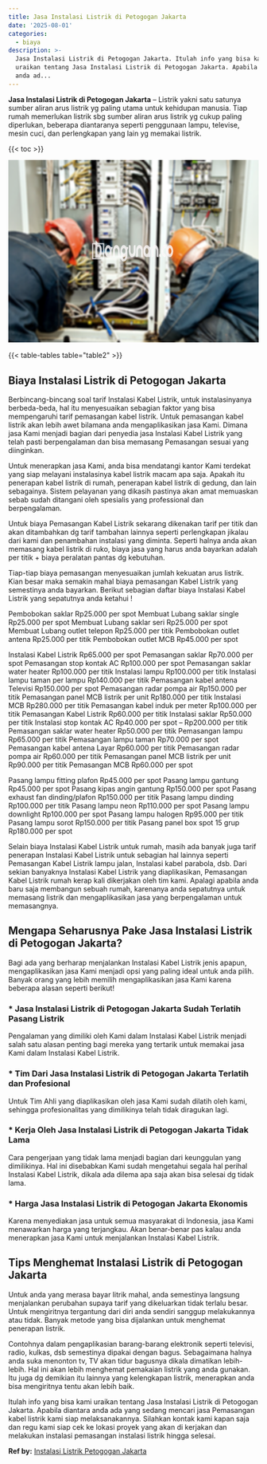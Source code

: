 ```yaml
---
title: Jasa Instalasi Listrik di Petogogan Jakarta
date: '2025-08-01'
categories:
  - biaya
description: >-
  Jasa Instalasi Listrik di Petogogan Jakarta. Itulah info yang bisa kami
  uraikan tentang Jasa Instalasi Listrik di Petogogan Jakarta. Apabila diantara
  anda ad...
---
```


**Jasa Instalasi Listrik di Petogogan Jakarta** – Listrik yakni satu satunya sumber aliran arus listrik yg paling utama untuk kehidupan manusia. Tiap rumah memerlukan listrik sbg sumber aliran arus listrik yg cukup paling diperlukan, beberapa diantaranya seperti penggunaan lampu, televise, mesin cuci, dan perlengkapan yang lain yg memakai listrik.

{{< toc >}}

![Jasa Instalasi Listrik di Petogogan Jakarta](/images/instalasi-listrik-murah09.png)

{{< table-tables table="table2" >}}

## Biaya Instalasi Listrik di Petogogan Jakarta

Berbincang-bincang soal tarif Instalasi Kabel Listrik, untuk instalasinyanya berbeda-beda, hal itu menyesuaikan sebagian faktor yang bisa mempengaruhi tarif pemasangan kabel listrik. Untuk pemasangan kabel listrik akan lebih awet bilamana anda mengaplikasikan jasa Kami. Dimana jasa Kami menjadi bagian dari penyedia jasa Instalasi Kabel Listrik yang telah pasti berpengalaman dan bisa memasang Pemasangan sesuai yang diinginkan.

Untuk menerapkan jasa Kami, anda bisa mendatangi kantor Kami terdekat yang siap melayani instalasinya kabel listrik macam apa saja. Apakah itu penerapan kabel listrik di rumah, penerapan kabel listrik di gedung, dan lain sebagainya. Sistem pelayanan yang dikasih pastinya akan amat memuaskan sebab sudah ditangani oleh spesialis yang professional dan berpengalaman.

Untuk biaya Pemasangan Kabel Listrik sekarang dikenakan tarif per titik dan akan ditambahkan dg tarif tambahan lainnya seperti perlengkapan jikalau dari kami dan penambahan instalasi yang diminta. Seperti halnya anda akan memasang kabel listrik di ruko, biaya jasa yang harus anda bayarkan adalah per titik + biaya peralatan pantas dg kebutuhan.

Tiap-tiap biaya pemasangan menyesuaikan jumlah kekuatan arus listrik. Kian besar maka semakin mahal biaya pemasangan Kabel Listrik yang semestinya anda bayarkan. Berikut sebagian daftar biaya Instalasi Kabel Listrik yang sepatutnya anda ketahui !

Pembobokan saklar Rp25.000 per spot Membuat Lubang saklar single Rp25.000 per spot Membuat Lubang saklar seri Rp25.000 per spot Membuat Lubang outlet telepon Rp25.000 per titik Pembobokan outlet antena Rp25.000 per titik Pembobokan outlet MCB Rp45.000 per spot

Instalasi Kabel Listrik Rp65.000 per spot Pemasangan saklar Rp70.000 per spot Pemasangan stop kontak AC Rp100.000 per spot Pemasangan saklar water heater Rp100.000 per titik Instalasi lampu Rp100.000 per titik Instalasi lampu taman per lampu Rp140.000 per titik Pemasangan kabel antena Televisi Rp150.000 per spot Pemasangan radar pompa air Rp150.000 per titik Pemasangan panel MCB listrik per unit Rp180.000 per titik Instalasi MCB Rp280.000 per titik Pemasangan kabel induk per meter Rp100.000 per titik Pemasangan Kabel Listrik Rp60.000 per titik Instalasi saklar Rp50.000 per titik Instalasi stop kontak AC Rp40.000 per spot – Rp200.000 per titik Pemasangan saklar water heater Rp50.000 per titik Pemasangan lampu Rp65.000 per titik Pemasangan lampu taman Rp70.000 per spot Pemasangan kabel antena Layar Rp60.000 per titik Pemasangan radar pompa air Rp60.000 per titik Pemasangan panel MCB listrik per unit Rp90.000 per titik Pemasangan MCB Rp60.000 per spot

Pasang lampu fitting plafon Rp45.000 per spot Pasang lampu gantung Rp45.000 per spot Pasang kipas angin gantung Rp150.000 per spot Pasang exhaust fan dinding/plafon Rp150.000 per titik Pasang lampu dinding Rp100.000 per titik Pasang lampu neon Rp110.000 per spot Pasang lampu downlight Rp100.000 per spot Pasang lampu halogen Rp95.000 per titik Pasang lampu sorot Rp150.000 per titik Pasang panel box spot 15 grup Rp180.000 per spot

Selain biaya Instalasi Kabel Listrik untuk rumah, masih ada banyak juga tarif penerapan Instalasi Kabel Listrik untuk sebagian hal lainnya seperti Pemasangan Kabel Listrik lampu jalan, Instalasi kabel parabola, dsb. Dari sekian banyaknya Instalasi Kabel Listrik yang diaplikasikan, Pemasangan Kabel Listrik rumah kerap kali dikerjakan oleh tim kami. Apalagi apabila anda baru saja membangun sebuah rumah, karenanya anda sepatutnya untuk memasang listrik dan mengaplikasikan jasa yang berpengalaman untuk memasangnya.

## Mengapa Seharusnya Pake Jasa Instalasi Listrik di Petogogan Jakarta?

Bagi ada yang berharap menjalankan Instalasi Kabel Listrik jenis apapun, mengaplikasikan jasa Kami menjadi opsi yang paling ideal untuk anda pilih. Banyak orang yang lebih memilih mengaplikasikan jasa Kami karena beberapa alasan seperti berikut!

### \* Jasa Instalasi Listrik di Petogogan Jakarta Sudah Terlatih Pasang Listrik

Pengalaman yang dimiliki oleh Kami dalam Instalasi Kabel Listrik menjadi salah satu alasan penting bagi mereka yang tertarik untuk memakai jasa Kami dalam Instalasi Kabel Listrik.

### \* Tim Dari Jasa Instalasi Listrik di Petogogan Jakarta Terlatih dan Profesional

Untuk Tim Ahli yang diaplikasikan oleh jasa Kami sudah dilatih oleh kami, sehingga profesionalitas yang dimilikinya telah tidak diragukan lagi.

### \* Kerja Oleh Jasa Instalasi Listrik di Petogogan Jakarta Tidak Lama

Cara pengerjaan yang tidak lama menjadi bagian dari keunggulan yang dimilikinya. Hal ini disebabkan Kami sudah mengetahui segala hal perihal Instalasi Kabel Listrik, dikala ada dilema apa saja akan bisa selesai dg tidak lama.

### \* Harga Jasa Instalasi Listrik di Petogogan Jakarta Ekonomis

Karena menyediakan jasa untuk semua masyarakat di Indonesia, jasa Kami menawarkan harga yang terjangkau. Akan benar-benar pas kalau anda menerapkan jasa Kami untuk menjalankan Instalasi Kabel Listrik.

## Tips Menghemat Instalasi Listrik di Petogogan Jakarta


Untuk anda yang merasa bayar litrik mahal, anda semestinya langsung menjalankan perubahan supaya tarif yang dikeluarkan tidak terlalu besar. Untuk mengiritnya tergantung dari diri anda sendiri sanggup melakukannya atau tidak. Banyak metode yang bisa dijalankan untuk menghemat penerapan listrik.

Contohnya dalam pengaplikasian barang-barang elektronik seperti televisi, radio, kulkas, dsb semestinya dipakai dengan bagus. Sebagaimana halnya anda suka menonton tv, TV akan tidur bagusnya dikala dimatikan lebih-lebih. Hal ini akan lebih menghemat pemakaian listrik yang anda gunakan. Itu juga dg demikian itu lainnya yang kelengkapan listrik, menerapkan anda bisa mengiritnya tentu akan lebih baik.

Itulah info yang bisa kami uraikan tentang Jasa Instalasi Listrik di Petogogan Jakarta. Apabila diantara anda ada yang sedang mencari jasa Pemasangan kabel listrik kami siap melaksanakannya. Silahkan kontak kami kapan saja dan regu kami siap cek ke lokasi proyek yang akan di kerjakan dan melakukan instalasi pemasangan instalasi listrik hingga selesai.

**Ref by:** [Instalasi Listrik Petogogan Jakarta](https://id.wikipedia.org/wiki/Instalasi)
